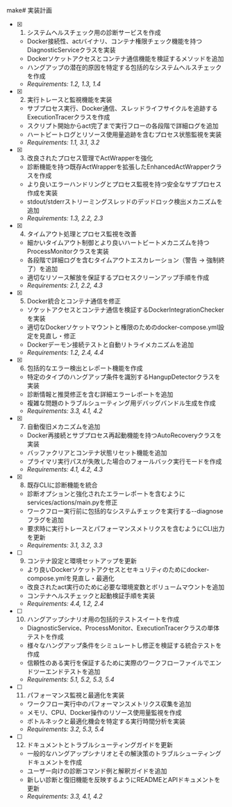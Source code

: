 make# 実装計画

- [x] 1. システムヘルスチェック用の診断サービスを作成
  - Docker接続性、actバイナリ、コンテナ権限チェック機能を持つDiagnosticServiceクラスを実装
  - Dockerソケットアクセスとコンテナ通信機能を検証するメソッドを追加
  - ハングアップの潜在的原因を特定する包括的なシステムヘルスチェックを作成
  - _Requirements: 1.2, 1.3, 1.4_

- [x] 2. 実行トレースと監視機能を実装
  - サブプロセス実行、Docker通信、スレッドライフサイクルを追跡するExecutionTracerクラスを作成
  - スクリプト開始からact完了まで実行フローの各段階で詳細ログを追加
  - ハートビートログとリソース使用量追跡を含むプロセス状態監視を実装
  - _Requirements: 1.1, 3.1, 3.2_

- [x] 3. 改良されたプロセス管理でActWrapperを強化
  - 診断機能を持つ既存ActWrapperを拡張したEnhancedActWrapperクラスを作成
  - より良いエラーハンドリングとプロセス監視を持つ安全なサブプロセス作成を実装
  - stdout/stderrストリーミングスレッドのデッドロック検出メカニズムを追加
  - _Requirements: 1.3, 2.2, 2.3_

- [x] 4. タイムアウト処理とプロセス監視を改善
  - 細かいタイムアウト制御とより良いハートビートメカニズムを持つProcessMonitorクラスを実装
  - 各段階で詳細ログを含むタイムアウトエスカレーション（警告 -> 強制終了）を追加
  - 適切なリソース解放を保証するプロセスクリーンアップ手順を作成
  - _Requirements: 2.1, 2.2, 4.3_

- [x] 5. Docker統合とコンテナ通信を修正
  - ソケットアクセスとコンテナ通信を検証するDockerIntegrationCheckerを実装
  - 適切なDockerソケットマウントと権限のためのdocker-compose.yml設定を見直し・修正
  - Dockerデーモン接続テストと自動リトライメカニズムを追加
  - _Requirements: 1.2, 2.4, 4.4_

- [x] 6. 包括的なエラー検出とレポート機能を作成
  - 特定のタイプのハングアップ条件を識別するHangupDetectorクラスを実装
  - 診断情報と推奨修正を含む詳細エラーレポートを追加
  - 複雑な問題のトラブルシューティング用デバッグバンドル生成を作成
  - _Requirements: 3.3, 4.1, 4.2_

- [x] 7. 自動復旧メカニズムを追加
  - Docker再接続とサブプロセス再起動機能を持つAutoRecoveryクラスを実装
  - バッファクリアとコンテナ状態リセット機能を追加
  - プライマリ実行パスが失敗した場合のフォールバック実行モードを作成
  - _Requirements: 4.1, 4.2, 4.3_

- [x] 8. 既存CLIに診断機能を統合
  - 診断オプションと強化されたエラーレポートを含むようにservices/actions/main.pyを修正
  - ワークフロー実行前に包括的なシステムチェックを実行する--diagnoseフラグを追加
  - 要求時に実行トレースとパフォーマンスメトリクスを含むようにCLI出力を更新
  - _Requirements: 3.1, 3.2, 3.3_

- [ ] 9. コンテナ設定と環境セットアップを更新
  - より良いDockerソケットアクセスとセキュリティのためにdocker-compose.ymlを見直し・最適化
  - 改良されたact実行のために必要な環境変数とボリュームマウントを追加
  - コンテナヘルスチェックと起動検証手順を実装
  - _Requirements: 4.4, 1.2, 2.4_

- [ ] 10. ハングアップシナリオ用の包括的テストスイートを作成
  - DiagnosticService、ProcessMonitor、ExecutionTracerクラスの単体テストを作成
  - 様々なハングアップ条件をシミュレートし修正を検証する統合テストを作成
  - 信頼性のある実行を保証するために実際のワークフローファイルでエンドツーエンドテストを追加
  - _Requirements: 5.1, 5.2, 5.3, 5.4_

- [ ] 11. パフォーマンス監視と最適化を実装
  - ワークフロー実行中のパフォーマンスメトリクス収集を追加
  - メモリ、CPU、Docker操作のリソース使用量監視を作成
  - ボトルネックと最適化機会を特定する実行時間分析を実装
  - _Requirements: 3.2, 5.3, 5.4_

- [ ] 12. ドキュメントとトラブルシューティングガイドを更新
  - 一般的なハングアップシナリオとその解決策のトラブルシューティングドキュメントを作成
  - ユーザー向けの診断コマンド例と解釈ガイドを追加
  - 新しい診断と復旧機能を反映するようにREADMEとAPIドキュメントを更新
  - _Requirements: 3.3, 4.1, 4.2_
